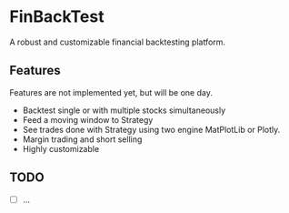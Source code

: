 # FinBackTest
A robust and customizable financial backtesting platform.

## Features
Features are not implemented yet, but will be one day.
- Backtest single or with multiple stocks simultaneously
- Feed a moving window to Strategy
- See trades done with Strategy using two engine MatPlotLib or Plotly.
- Margin trading and short selling
- Highly customizable


## TODO
- [ ] ...